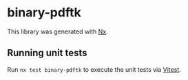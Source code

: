 # binary-pdftk

This library was generated with [Nx](https://nx.dev).

## Running unit tests

Run `nx test binary-pdftk` to execute the unit tests via [Vitest](https://vitest.dev/).

